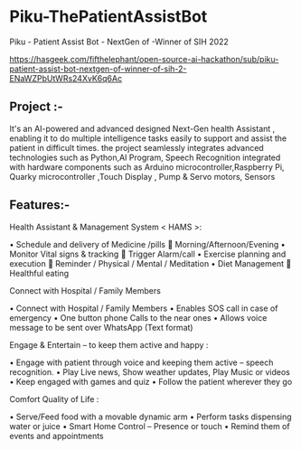 # Piku-ThePatientAssistBot
Piku - Patient Assist Bot - NextGen of -Winner of SIH 2022

https://hasgeek.com/fifthelephant/open-source-ai-hackathon/sub/piku-patient-assist-bot-nextgen-of-winner-of-sih-2-ENaWZPbUtWRs24XvK6q6Ac

Project :-
-------------------------------------------------------------------------------------------------------------------------
It's an AI-powered and advanced designed Next-Gen health Assistant , enabling it to do multiple intelligence tasks easily to support and assist the patient in difficult times. the project seamlessly integrates advanced technologies such as Python,AI Program, Speech Recognition integrated with hardware components such as Arduino microcontroller,Raspberry Pi, Quarky microcontroller ,Touch Display , Pump & Servo motors,  Sensors

Features:-
------------------------------------------------------------------------------------------------------------------------
Health Assistant & Management System  < HAMS >:

•	Schedule and delivery of Medicine /pills	 Morning/Afternoon/Evening
•	Monitor Vital signs & tracking 	 Trigger Alarm/call
•	Exercise planning and execution 	 Reminder / Physical / Mental / Meditation
•	Diet Management 		 Healthful eating 

Connect with Hospital / Family Members

•	Connect with Hospital / Family Members
•	Enables SOS call in case of emergency
•	One button phone Calls to the near ones
•	Allows voice message to be sent over WhatsApp  (Text format)  


Engage & Entertain – to keep them active and happy : 

•	Engage with patient through voice and keeping them active – speech recognition.
•	Play Live news, Show weather updates, Play Music or videos
•	Keep engaged with games and quiz
•	Follow the patient wherever they go


Comfort Quality of Life : 

•	Serve/Feed food with a movable dynamic arm
•	Perform tasks dispensing water or juice
•	Smart Home Control – Presence or touch
•	Remind them of events and appointments


